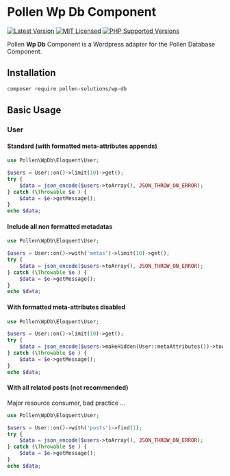 # Pollen Wp Db Component

[![Latest Version](https://img.shields.io/badge/release-1.0.0-blue?style=for-the-badge)](https://www.presstify.com/pollen-solutions/container/)
[![MIT Licensed](https://img.shields.io/badge/license-MIT-green?style=for-the-badge)](LICENSE.md)
[![PHP Supported Versions](https://img.shields.io/badge/PHP->=7.0-8892BF?style=for-the-badge&logo=php)](https://www.php.net/supported-versions.php)

Pollen **Wp Db** Component is a Wordpress adapter for the Pollen Database Component.

## Installation

```bash
composer require pollen-solutions/wp-db
```

## Basic Usage

### User

#### Standard (with formatted meta-attributes appends)

```php
use Pollen\WpDb\Eloquent\User;

$users = User::on()->limit(10)->get();
try {
    $data = json_encode($users->toArray(), JSON_THROW_ON_ERROR);
} catch (\Throwable $e ) {
    $data = $e->getMessage();
}
echo $data;
```

#### Include all non formatted metadatas

```php
use Pollen\WpDb\Eloquent\User;

$users = User::on()->with('metas')->limit(10)->get();
try {
    $data = json_encode($users->toArray(), JSON_THROW_ON_ERROR);
} catch (\Throwable $e ) {
    $data = $e->getMessage();
}
echo $data;
```

#### With formatted meta-attributes disabled

```php
use Pollen\WpDb\Eloquent\User;

$users = User::on()->limit(10)->get();
try {
    $data = json_encode($users->makeHidden(User::metaAttributes())->toArray(), JSON_THROW_ON_ERROR);
} catch (\Throwable $e ) {
    $data = $e->getMessage();
}
echo $data;

```

#### With all related posts (not recommended)

Major resource consumer, bad practice ...

```php
use Pollen\WpDb\Eloquent\User;

$users = User::on()->with('posts')->find(1);
try {
    $data = json_encode($users->toArray(), JSON_THROW_ON_ERROR);
} catch (\Throwable $e ) {
    $data = $e->getMessage();
}
echo $data;

```
